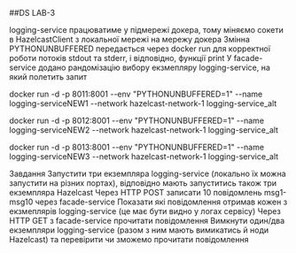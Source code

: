 ##DS LAB-3 


logging-service працюватиме у підмережі докера, тому міняємо сокети в HazelcastClient з локальної мережі на мережу докера
Змінна PYTHONUNBUFFERED передається через docker run для корректної роботи потоків stdout та stderr, і відповідно, функції print
У facade-service додано рандомізацію вибору екзмепляру logging-service, на який полетить запит


docker run -d -p 8011:8001 --env "PYTHONUNBUFFERED=1" --name logging-serviceNEW1 --network hazelcast-network-1 logging-service_alt

docker run -d -p 8012:8001 --env "PYTHONUNBUFFERED=1" --name logging-serviceNEW2 --network hazelcast-network-1 logging-service_alt

docker run -d -p 8013:8001 --env "PYTHONUNBUFFERED=1" --name logging-serviceNEW3 --network hazelcast-network-1 logging-service_alt




Завдання
Запустити три екземпляра logging-service (локально їх можна запустити на різних портах), відповідно мають запуститись також три екземпляра Hazelcast
Через HTTP POST записати 10 повідомлень msg1-msg10 через facade-service
Показати які повідомлення отримав кожен з екзмеплярів logging-service (це має бути видно у логах сервісу)
Через HTTP GET з facade-service прочитати повідомлення
Вимкнути один/два екземпляри logging-service (разом з ним мають вимикатись й ноди Hazelcast) та перевірити чи зможемо прочитати повідомлення 

